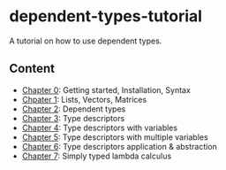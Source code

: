 # dependent-types-tutorial

A tutorial on how to use dependent types.

## Content

- [Chapter 0](src/File0.md): Getting started, Installation, Syntax
- [Chpater 1](src/File1.md): Lists, Vectors, Matrices
- [Chapter 2](src/File2.md): Dependent types
- [Chapter 3](src/File3.md): Type descriptors
- [Chapter 4](src/File4.md): Type descriptors with variables
- [Chapter 5](src/File5.md): Type descriptors with multiple variables
- [Chapter 6](src/File6.md): Type descriptors application & abstraction
- [Chapter 7](src/File7.md): Simply typed lambda calculus
